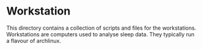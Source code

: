 Workstation
===============


This directory contains a collection of scripts and files for the workstations.
Workstations are computers used to analyse sleep data.
They typically run a flavour of archlinux.


